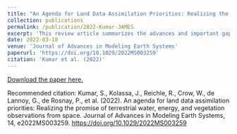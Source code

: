 ```yaml
---
title: "An Agenda for Land Data Assimilation Priorities: Realizing the Promise of Terrestrial Water, Energy, and Vegetation Observations From Space"
collection: publications
permalink: /publication/2022-Kumar-JAMES
excerpt: 'This review article summarizes the advances and important gaps remainin in current land DA research and applications.'
date: 2022-03-10
venue: 'Journal of Advances in Modeling Earth Systems'
paperurl: 'https://doi.org/10.1029/2022MS003259'
citation: 'Kumar et al. (2022)'
---
```


[Download the paper here.](https://doi.org/10.1029/2022MS003259)

Recommended citation: Kumar, S., Kolassa, J., Reichle, R., Crow, W., de Lannoy, G., de Rosnay, P., et al. (2022). An agenda for land data assimilation priorities: Realizing the promise of terrestrial water, energy, and vegetation observations from space. Journal of Advances in Modeling Earth Systems, 14, e2022MS003259. https://doi.org/10.1029/2022MS003259
